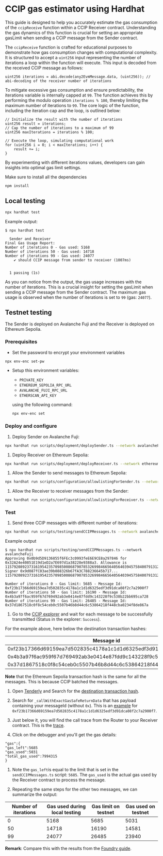 # CCIP gas estimator using Hardhat

This guide is designed to help you accurately estimate the gas consumption of the `ccipReceive` function within a CCIP Receiver contract. Understanding the gas dynamics of this function is crucial for setting an appropriate gasLimit when sending a CCIP message from the Sender contract.

The `ccipReceive` function is crafted for educational purposes to demonstrate how gas consumption changes with computational complexity. It is structured to accept a `uint256` input representing the number of iterations a loop within the function will execute. This input is decoded from the received CCIP message as follows:

```solidity
uint256 iterations = abi.decode(any2EvmMessage.data, (uint256)); // abi-decoding of the receiver number of iterations
```

To mitigate excessive gas consumption and ensure predictability, the iterations variable is internally capped at `99`. The function achieves this by performing the modulo operation `iterations % 100`, thereby limiting the maximum number of iterations to `99`. The core logic of the function, including the iteration cap and the loop, is outlined below:

```solidity
// Initialize the result with the number of iterations
uint256 result = iterations;
// Cap the number of iterations to a maximum of 99
uint256 maxIterations = iterations % 100;

// Execute the loop, simulating computational work
for (uint256 i = 0; i < maxIterations; i++) {
    result += i;
}
```

By experimenting with different iterations values, developers can gain insights into optimal gas limit settings.

Make sure to install all the dependencies

```bash
npm install
```

## Local testing

```bash
npx hardhat test
```

Example output:

```text
$ npx hardhat test

  Sender and Receiver
Final Gas Usage Report:
Number of iterations 0 - Gas used: 5168
Number of iterations 50 - Gas used: 14718
Number of iterations 99 - Gas used: 24077
    ✔ should CCIP message from sender to receiver (1007ms)


  1 passing (1s)
```

As you can notice from the output, the gas usage increases with the number of iterations. This is a crucial insight for setting the gasLimit when sending a CCIP message from the Sender contract. The maximum gas usage is observed when the number of iterations is set to `99` (gas: `24077`).

## Testnet testing

The Sender is deployed on Avalanche Fuji and the Receiver is deployed on Ethereum Sepolia.

### Prerequisites

- Set the password to encrypt your environment variables

```bash
npx env-enc set-pw
```

- Setup this environment variables:

  - `PRIVATE_KEY`
  - `ETHEREUM_SEPOLIA_RPC_URL`
  - `AVALANCHE_FUJI_RPC_URL`
  - `ETHERSCAN_API_KEY`

  using the following command:

  ```bash
  npx env-enc set
  ```

### Deploy and configure

1. Deploy Sender on Avalanche Fuji:

```bash
npx hardhat run scripts/deployment/deploySender.ts --network avalancheFuji
```

1. Deploy Receiver on Ethereum Sepolia:

```bash
npx hardhat run scripts/deployment/deployReceiver.ts --network ethereumSepolia
```

1. Allow the Sender to send messages to Ethereum Sepolia:

```bash
npx hardhat run scripts/configuration/allowlistingForSender.ts --network avalancheFuji
```

1. Allow the Receiver to receiver messages from the Sender:

```bash
npx hardhat run scripts/configuration/allowlistingForReceiver.ts --network ethereumSepolia
```

### Test

1. Send three CCIP messages with different number of iterations:

```bash
npx hardhat run scripts/testing/sendCCIPMessages.ts --network avalancheFuji
```

Example output

```text
$ npx hardhat run scripts/testing/sendCCIPMessages.ts --network avalancheFuji
Approving 0x0b9d5D9136855f6FEc3c0993feE6E9CE8a297846 for 0x32A24e40851E19d1eD2a7E697d1a38228e9388a3. Allowance is 115792089237316195423570985008687907853269984665640564039457584007913129639935. Signer 0x9d087fC03ae39b088326b67fA3C788236645b717...
115792089237316195423570985008687907853269984665640564039457584007913129639935n

Number of iterations 0 - Gas limit: 5685 - Message Id: 0xf23b17366d69159ea7d502835c4178a1c1d1d6325edf3d91dca08f2c7a2900f7
Number of iterations 50 - Gas limit: 16190 - Message Id: 0x4b3a97f6ac959f67d769492ab3e0414e87fdd9c143228f9c538b22bb695ca728
Number of iterations 99 - Gas limit: 26485 - Message Id: 0x37d1867518c0f8c54ceb0c5507b46b8d44c6c53864218f448cba0234f8de867a
```

1. Go to the [CCIP explorer](https://ccip.chain.link) and wait for each message to be successfully transmitted (Status in the explorer: `Success`).

For the example above, here below the destination transaction hashes:

| Message id                                                         | Ethereum Sepolia transaction hash                                  |
| ------------------------------------------------------------------ | ------------------------------------------------------------------ |
| 0xf23b17366d69159ea7d502835c4178a1c1d1d6325edf3d91dca08f2c7a2900f7 | 0xf004eb6dab30b3cfb9d1d631c3f9832410b8d4b3179e65b85730563b67b1e689 |
| 0x4b3a97f6ac959f67d769492ab3e0414e87fdd9c143228f9c538b22bb695ca728 | 0xf004eb6dab30b3cfb9d1d631c3f9832410b8d4b3179e65b85730563b67b1e689 |
| 0x37d1867518c0f8c54ceb0c5507b46b8d44c6c53864218f448cba0234f8de867a | 0xf004eb6dab30b3cfb9d1d631c3f9832410b8d4b3179e65b85730563b67b1e689 |

**Note** that the Ethereum Sepolia transaction hash is the same for all the messages. This is because CCIP batched the messages.

1. Open [Tenderly](https://dashboard.tenderly.co) and Search for the [destination transaction hash](https://dashboard.tenderly.co/tx/sepolia/0xf004eb6dab30b3cfb9d1d631c3f9832410b8d4b3179e65b85730563b67b1e689).

1. Search for `_callWithExactGasSafeReturnData` that has payload containing your messageId (without `0x`). This is an [example](https://dashboard.tenderly.co/tx/sepolia/0xf004eb6dab30b3cfb9d1d631c3f9832410b8d4b3179e65b85730563b67b1e689?trace=0.8.4.2) for `0xf23b17366d69159ea7d502835c4178a1c1d1d6325edf3d91dca08f2c7a2900f7`.

1. Just below it, you will find the call trace from the Router to your Receiver contract. This is the [trace](https://dashboard.tenderly.co/tx/sepolia/0xf004eb6dab30b3cfb9d1d631c3f9832410b8d4b3179e65b85730563b67b1e689?trace=0.8.4.2.0).

1. Click on the debugger and you'll get the gas details:

```text
"gas":{
"gas_left":5685
"gas_used":5031
"total_gas_used":7994315
}
```

1. Note the `gas_left`is equal to the limit that is set in the `sendCCIPMessages.ts` script: `5685`. The `gas_used` is the actual gas used by the Receiver contract to process the message.

1. Repeating the same steps for the other two messages, we can summarize the output:

| Number of iterations | Gas used during local testing | Gas limit on testnet | Gas used on testnet |
| -------------------- | ----------------------------- | -------------------- | ------------------- |
| 0                    | 5168                          | 5685                 | 5031                |
| 50                   | 14718                         | 16190                | 14581               |
| 99                   | 24077                         | 26485                | 23940               |

**Remark**: Compare this with the results from the [Foundry guide](../foundry/README.md).
